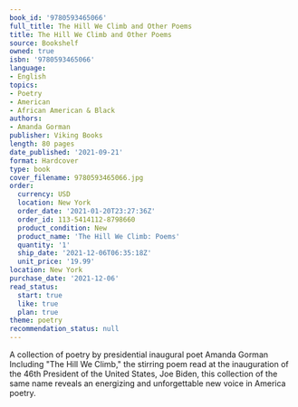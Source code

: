 ```yaml
---
book_id: '9780593465066'
full_title: The Hill We Climb and Other Poems
title: The Hill We Climb and Other Poems
source: Bookshelf
owned: true
isbn: '9780593465066'
language:
- English
topics:
- Poetry
- American
- African American & Black
authors:
- Amanda Gorman
publisher: Viking Books
length: 80 pages
date_published: '2021-09-21'
format: Hardcover
type: book
cover_filename: 9780593465066.jpg
order:
  currency: USD
  location: New York
  order_date: '2021-01-20T23:27:36Z'
  order_id: 113-5414112-8798660
  product_condition: New
  product_name: 'The Hill We Climb: Poems'
  quantity: '1'
  ship_date: '2021-12-06T06:35:18Z'
  unit_price: '19.99'
location: New York
purchase_date: '2021-12-06'
read_status:
  start: true
  like: true
  plan: true
theme: poetry
recommendation_status: null
---
```

A collection of poetry by presidential inaugural poet Amanda Gorman
Including "The Hill We Climb," the stirring poem read at the inauguration of the 46th President of the United States, Joe Biden, this collection of the same name reveals an energizing and unforgettable new voice in America poetry.
